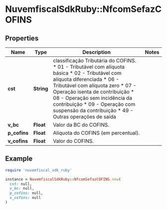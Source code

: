 # NuvemfiscalSdkRuby::NfcomSefazCOFINS

## Properties

| Name | Type | Description | Notes |
| ---- | ---- | ----------- | ----- |
| **cst** | **String** | classificação Tributária do COFINS.  * 01 - Tributável com alíquota básica  * 02 - Tributável com alíquota diferenciada  * 06 - Tributável com alíquota zero  * 07 - Operação isenta de contribuição  * 08 - Operação sem incidência da contribuição  * 09 - Operação com suspensão da contribuição  * 49 - Outras operações de saída |  |
| **v_bc** | **Float** | Valor da BC do COFINS. |  |
| **p_cofins** | **Float** | Alíquota do COFINS (em percentual). |  |
| **v_cofins** | **Float** | Valor do COFINS. |  |

## Example

```ruby
require 'nuvemfiscal_sdk_ruby'

instance = NuvemfiscalSdkRuby::NfcomSefazCOFINS.new(
  cst: null,
  v_bc: null,
  p_cofins: null,
  v_cofins: null
)
```


